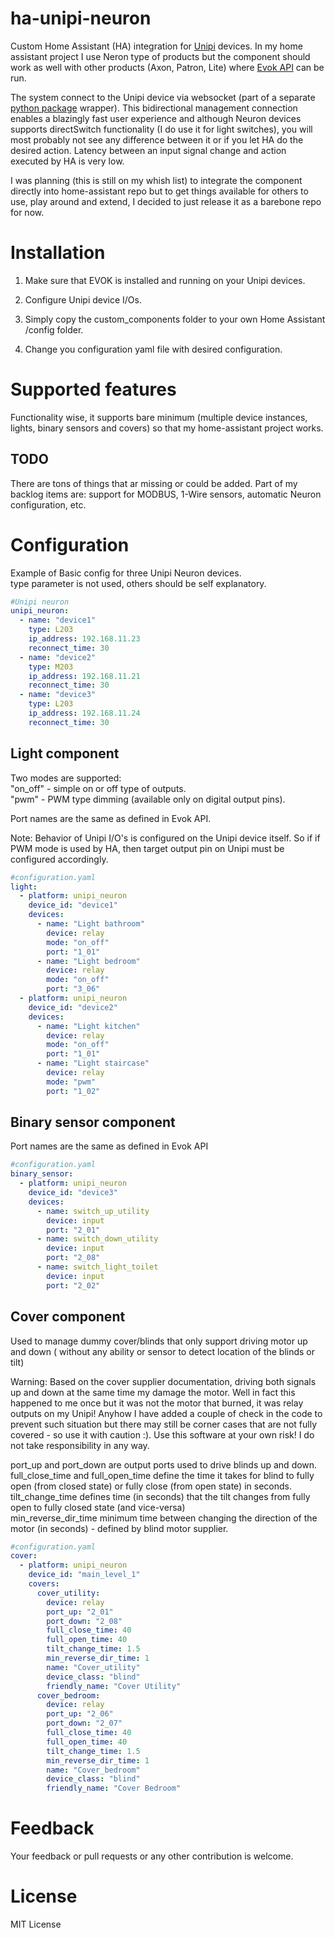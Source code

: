 # ha-unipi-neuron
Custom Home Assistant (HA) integration for [Unipi](https://www.unipi.technology) devices. In my home assistant project I use Neron type of products but the component should work as well with other products (Axon, Patron, Lite) where [Evok API](https://github.com/UniPiTechnology/evok) can be run.

The system connect to the Unipi device via websocket (part of a separate [python package](https://pypi.org/project/evok-ws-client/) wrapper). This bidirectional management connection enables a blazingly fast user experience and although Neuron devices supports directSwitch functionality (I do use it for light switches), you will most probably not see any difference between it or if you let HA do the desired action. Latency between an input signal change and action executed by HA is very low.

I was planning (this is still on my whish list) to integrate the component directly into home-assistant repo but to get things available for others to use, play around and extend, I decided to just release it as a barebone repo for now.

# Installation

1. Make sure that EVOK is installed and running on your Unipi devices.

2. Configure Unipi device I/Os.

1. Simply copy the custom_components folder to your own Home Assistant /config folder.

2. Change you configuration yaml file with desired configuration.

# Supported features
Functionality wise, it supports bare minimum (multiple device instances, lights, binary sensors and covers) so that my home-assistant project works.

## TODO
There are tons of things that ar missing or could be added.
Part of my backlog items are: support for MODBUS, 1-Wire sensors, automatic Neuron configuration, etc. 

# Configuration

Example of Basic config for three Unipi Neuron devices.<br/>
type parameter is not used, others should be self explanatory.
```yaml
#Unipi neuron
unipi_neuron:
  - name: "device1"
    type: L203
    ip_address: 192.168.11.23
    reconnect_time: 30
  - name: "device2"
    type: M203
    ip_address: 192.168.11.21
    reconnect_time: 30
  - name: "device3"
    type: L203
    ip_address: 192.168.11.24
    reconnect_time: 30
```
## Light component
Two modes are supported:<br/>
"on_off" - simple on or off type of outputs.<br/>
"pwm" - PWM type dimming (available only on digital output pins).<br/>

Port names are the same as defined in Evok API.<br/>

Note: Behavior of Unipi I/O's is configured on the Unipi device itself. So if if PWM mode is used by HA, then target output pin on Unipi must be configured accordingly.

```yaml
#configuration.yaml
light:
  - platform: unipi_neuron
    device_id: "device1"
    devices:
      - name: "Light bathroom"
        device: relay
        mode: "on_off"
        port: "1_01"
      - name: "Light bedroom"
        device: relay
        mode: "on_off"
        port: "3_06"
  - platform: unipi_neuron
    device_id: "device2"
    devices:
      - name: "Light kitchen"
        device: relay
        mode: "on_off"
        port: "1_01"
      - name: "Light staircase"
        device: relay
        mode: "pwm"
        port: "1_02"
```

## Binary sensor component
Port names are the same as defined in Evok API 
```yaml
#configuration.yaml
binary_sensor:
  - platform: unipi_neuron
    device_id: "device3"
    devices:
      - name: switch_up_utility
        device: input
        port: "2_01"
      - name: switch_down_utility
        device: input
        port: "2_08"
      - name: switch_light_toilet
        device: input
        port: "2_02"
```


## Cover component
Used to manage dummy cover/blinds that only support driving motor up and down ( without any ability or sensor to detect location of the blinds or tilt)

Warning: Based on the cover supplier documentation, driving both signals up and down at the same time my damage the motor. Well in fact this happened to me once but it was not the motor that burned, it was relay outputs on my Unipi! Anyhow I have added a couple of check in the code to prevent such situation but there may still be corner cases that are not fully covered - so use it with caution :). Use this software at your own risk! I do not take responsibility in any way. 

port_up and port_down are output ports used to drive blinds up and down.<br/>
full_close_time and full_open_time define the time it takes for blind to fully open (from closed state) or fully close (from open state) in seconds.<br/>
tilt_change_time defines time (in seconds) that the tilt changes from fully open to fully closed state (and vice-versa) <br/>
min_reverse_dir_time minimum time between changing the direction of the motor (in seconds) - defined by blind motor supplier.<br/>

```yaml
#configuration.yaml
cover:
  - platform: unipi_neuron
    device_id: "main_level_1"
    covers:
      cover_utility:
        device: relay
        port_up: "2_01"
        port_down: "2_08"
        full_close_time: 40
        full_open_time: 40
        tilt_change_time: 1.5
        min_reverse_dir_time: 1
        name: "Cover_utility"
        device_class: "blind"
        friendly_name: "Cover Utility"
      cover_bedroom:
        device: relay
        port_up: "2_06"
        port_down: "2_07"
        full_close_time: 40
        full_open_time: 40
        tilt_change_time: 1.5
        min_reverse_dir_time: 1
        name: "Cover_bedroom"
        device_class: "blind"
        friendly_name: "Cover Bedroom"
```
# Feedback
Your feedback or pull requests or any other contribution is welcome.
# License
MIT License
